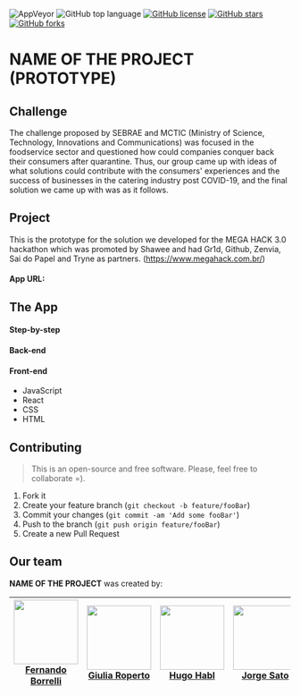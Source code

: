 ![AppVeyor](https://img.shields.io/appveyor/build/giuroperto/megahack-front)
![GitHub top language](https://img.shields.io/github/languages/top/giuroperto/megahack-front)
[![GitHub license](https://img.shields.io/github/license/giuroperto/megahack-front)](https://github.com/giuroperto/megahack-front/blob/master/LICENSE)
[![GitHub stars](https://img.shields.io/github/stars/giuroperto/megahack-front/)](https://github.com/giuroperto/megahack-front/stargazers)
[![GitHub forks](https://img.shields.io/github/forks/giuroperto/megahack-front/)](https://github.com/giuroperto/megahack-front//network)

# **NAME OF THE PROJECT** (PROTOTYPE)

## Challenge

The challenge proposed by SEBRAE and MCTIC (Ministry of Science, Technology, Innovations and Communications) was focused in the foodservice sector and questioned how could companies conquer back their consumers after quarantine. Thus, our group came up with ideas of what solutions could contribute with the consumers' experiences and the success of businesses in the catering industry post COVID-19, and the final solution we came up with was as it follows.

## Project

This is the prototype for the solution we developed for the MEGA HACK 3.0 hackathon which was promoted by Shawee and had Gr1d, Github, Zenvia, Sai do Papel and Tryne as partners.
(https://www.megahack.com.br/)

#### App URL: 


## The App


#### Step-by-step



#### Back-end

#### Front-end

- JavaScript
- React
- CSS
- HTML

## Contributing
>This is an open-source and free software. Please, feel free to collaborate =).

1. Fork it 
2. Create your feature branch (`git checkout -b feature/fooBar`)
3. Commit your changes (`git commit -am 'Add some fooBar'`)
4. Push to the branch (`git push origin feature/fooBar`)
5. Create a new Pull Request

## Our team

**NAME OF THE PROJECT** was created by:

|<img src="https://media-exp1.licdn.com/dms/image/C5603AQF_vneV9MrXdQ/profile-displayphoto-shrink_400_400/0?e=1598486400&v=beta&t=XBMkASOtLJdpiFU6nHFpUPuXD9BI_cJmF2iqO9vHbYg" width="115"><br/> [**Fernando Borrelli**](https://www.linkedin.com/in/fernando-borrelli/) |<img src="https://media-exp1.licdn.com/dms/image/C4D03AQEidRW39hPwvA/profile-displayphoto-shrink_400_400/0?e=1598486400&v=beta&t=GrV9ioZBp9uyX3Zz7uj_uC-FY-wVuOTspSB8dRRCWUU" width="115"><br/> [**Giulia Roperto**](https://www.linkedin.com/in/giuliaroperto/) |<img src="https://media-exp1.licdn.com/dms/image/C4E03AQFfqw6srZSseA/profile-displayphoto-shrink_400_400/0?e=1598486400&v=beta&t=wfs1wqPzJqDVzOM8EupZydLhObzkMCN9Uv5ImgPhzyU" width="115"><br/> [**Hugo Habl**](https://www.linkedin.com/in/hugo-habl/) |<img src="https://media-exp1.licdn.com/dms/image/C4D03AQHMBjcsiXDK5g/profile-displayphoto-shrink_400_400/0?e=1598486400&v=beta&t=k2rJLVD2UPBVYAON_BFNA4_MRyAdZR1BZXmrEi_Ppac" width="115"><br/> [**Jorge Sato**](https://www.linkedin.com/in/jorge-sato-81969522/) |<img src="https://media-exp1.licdn.com/dms/image/C4D03AQHinh-R2X_Qkg/profile-displayphoto-shrink_400_400/0?e=1598486400&v=beta&t=-vPNDnJtNhFN28M8ElRoumQux1K8wJ_jxZ1DNYGpsUg" width="115"><br/> [**Vinícius Salinas**](https://www.linkedin.com/in/vinicius-salinas/) |
|---|---|---|---|---|
